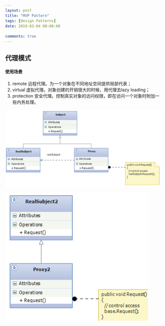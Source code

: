 ```yaml
---
layout: post
title: "MVP Pattern"
tags: [Design Patterns]
date: 2019-03-04 00:00:00

comments: true
---  
```


## 代理模式  

#### 使用场景  

1. remote 远程代理。为一个对象在不同地址空间提供局部代表；
2. virtual 虚拟代理。对象创建的开销很大的时候，用代理去lazy loading；
3. protection 安全代理。控制真实对象的访问权限，即在访问一个对象时附加一些内务处理。

![proxy](/assets/gallery/proxy.png)   

 

![proxy2](/assets/gallery/proxy2.png)   
